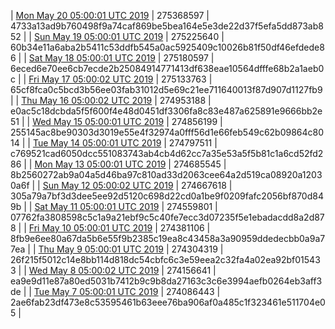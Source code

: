 | [Mon May 20 05:00:01 UTC 2019](https://transfer.sh/t18PD/dashninja-dbdump-20190520070001.tar.bz2) | 275368597 | 4733a13ad9b760498f9a74caf869be5bea164e5e3de22d37f5efa5dd873ab852 | 
| [Sun May 19 05:00:01 UTC 2019](https://transfer.sh/pSQPC/dashninja-dbdump-20190519070001.tar.bz2) | 275225640 | 60b34e11a6aba2b5411c53ddfb545a0ac5925409c10026b81f50df46efdede86 | 
| [Sat May 18 05:00:01 UTC 2019](https://transfer.sh/nRO6x/dashninja-dbdump-20190518070001.tar.bz2) | 275180597 | 6eced6e70ee6cb7ecde2b25084914771413df638eae10564dfffe68b2a1aeb0c | 
| [Fri May 17 05:00:02 UTC 2019](https://transfer.sh/4pZm4/dashninja-dbdump-20190517070002.tar.bz2) | 275133763 | 65cf8fca0c5bcd3b56ee03fab31012d5e69c21ee711640013f87d907d1127fb9 | 
| [Thu May 16 05:00:02 UTC 2019]() | 274953188 | e0ac5c18dcbda5f5f600f4e48d0451df3306fa8c83e487a625891e9666bb2e51 | 
| [Wed May 15 05:00:01 UTC 2019](https://transfer.sh/1Evjm/dashninja-dbdump-20190515070001.tar.bz2) | 274856199 | 255145ac8be90303d3019e55e4f32974a0fff56d1e66feb549c62b09864c8014 | 
| [Tue May 14 05:00:01 UTC 2019](https://transfer.sh/5H2E2/dashninja-dbdump-20190514070001.tar.bz2) | 274797511 | c769521cad6050dcc551083743ab4cb4d62cc7a35e53a5f5b81c1a6cd52fd286 | 
| [Mon May 13 05:00:01 UTC 2019](https://transfer.sh/15vse8/dashninja-dbdump-20190513070001.tar.bz2) | 274685545 | 8b2560272ab9a04a5d46ba97c810ad33d2063cee64a2d519ca08920a12030a6f | 
| [Sun May 12 05:00:02 UTC 2019](https://transfer.sh/HfpJl/dashninja-dbdump-20190512070002.tar.bz2) | 274667618 | 305a79a7bf3d3dee5ee92d5120c698d22cd0a1be9f0209fafc2056bf870d849b | 
| [Sat May 11 05:00:01 UTC 2019]() | 274559801 | 07762fa3808598c5c1a9a21ebf9c5c40fe7ecc3d07235f5e1ebadacdd8a2d878 | 
| [Fri May 10 05:00:01 UTC 2019](https://transfer.sh/BSsd0/dashninja-dbdump-20190510070001.tar.bz2) | 274381106 | 8fb9e6ee80a67da5b6e55f9b2385c19ea8c43458a3a90959ddedecbb0a9a77ea | 
| [Thu May  9 05:00:01 UTC 2019]() | 274304319 | 26f215f5012c14e8bb114d818dc54cbfc6c3e59eea2c32fa4a02ea92bf015433 | 
| [Wed May  8 05:00:02 UTC 2019]() | 274156641 | ea9e9d11e87a80ed5031b7412b9c9b8da27163c3c6e3994aefb0264eb3aff3de | 
| [Tue May  7 05:00:01 UTC 2019](https://transfer.sh/F126O/dashninja-dbdump-20190507070001.tar.bz2) | 274086443 | 2ae6fab23df473e8c53595461b63eee76ba906af0a485c1f323461e511704e05 | 
